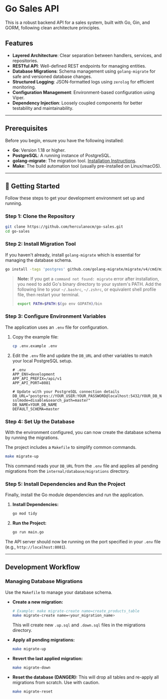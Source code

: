 # Go Sales API

This is a robust backend API for a sales system, built with Go, Gin, and GORM, following clean architecture principles.

## Features

- **Layered Architecture**: Clear separation between handlers, services, and repositories.
- **RESTful API**: Well-defined REST endpoints for managing entities.
- **Database Migrations**: Schema management using `golang-migrate` for safe and versioned database changes.
- **Structured Logging**: JSON-formatted logs using `zerolog` for efficient monitoring.
- **Configuration Management**: Environment-based configuration using Viper.
- **Dependency Injection**: Loosely coupled components for better testability and maintainability.

---

##  Prerequisites

Before you begin, ensure you have the following installed:

- **Go**: Version 1.18 or higher.
- **PostgreSQL**: A running instance of PostgreSQL.
- **golang-migrate**: The migration tool. [Installation Instructions](#step-2-install-migration-tool).
- **Make**: The build automation tool (usually pre-installed on Linux/macOS).

---

## 🚀 Getting Started

Follow these steps to get your development environment set up and running.

### Step 1: Clone the Repository

```bash
git clone https://github.com/herculanocm/go-sales.git
cd go-sales
```

### Step 2: Install Migration Tool

If you haven't already, install `golang-migrate` which is essential for managing the database schema.

```bash
go install -tags 'postgres' github.com/golang-migrate/migrate/v4/cmd/migrate@latest
```

> **Note:** If you get a `command not found: migrate` error after installation, you need to add Go's binary directory to your system's PATH. Add the following line to your `~/.bashrc`, `~/.zshrc`, or equivalent shell profile file, then restart your terminal.
> ```bash
> export PATH=$PATH:$(go env GOPATH)/bin
> ```

### Step 3: Configure Environment Variables

The application uses an `.env` file for configuration.

1.  Copy the example file:
    ```bash
    cp .env.example .env
    ```
2.  Edit the `.env` file and update the `DB_URL` and other variables to match your local PostgreSQL setup.

    ```properties
    # .env
    APP_ENV=development
    APP_API_PREFIX=/api/v1
    APP_API_PORT=8081

    # Update with your PostgreSQL connection details
    DB_URL="postgres://YOUR_USER:YOUR_PASSWORD@localhost:5432/YOUR_DB_NAME?sslmode=disable&search_path=master"
    DB_NAME=YOUR_DB_NAME
    DEFAULT_SCHEMA=master
    ```

### Step 4: Set Up the Database

With the environment configured, you can now create the database schema by running the migrations.

The project includes a `Makefile` to simplify common commands.

```bash
make migrate-up
```

This command reads your `DB_URL` from the `.env` file and applies all pending migrations from the `internal/database/migrations` directory.

### Step 5: Install Dependencies and Run the Project

Finally, install the Go module dependencies and run the application.

1.  **Install Dependencies:**
    ```bash
    go mod tidy
    ```

2.  **Run the Project:**
    ```bash
    go run main.go
    ```

The API server should now be running on the port specified in your `.env` file (e.g., `http://localhost:8081`).

---

## Development Workflow

### Managing Database Migrations

Use the `Makefile` to manage your database schema.

-   **Create a new migration:**
    ```bash
    # Example: make migrate-create name=create_products_table
    make migrate-create name=<your_migration_name>
    ```
    This will create new `.up.sql` and `.down.sql` files in the migrations directory.

-   **Apply all pending migrations:**
    ```bash
    make migrate-up
    ```

-   **Revert the last applied migration:**
    ```bash
    make migrate-down
    ```

-   **Reset the database (DANGER):** This will drop all tables and re-apply all migrations from scratch. Use with caution.
    ```bash
    make migrate-reset
    ```
